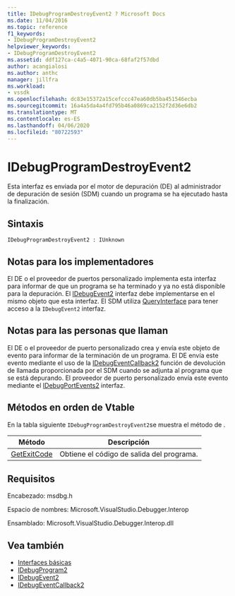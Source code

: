 ```yaml
---
title: IDebugProgramDestroyEvent2 ? Microsoft Docs
ms.date: 11/04/2016
ms.topic: reference
f1_keywords:
- IDebugProgramDestroyEvent2
helpviewer_keywords:
- IDebugProgramDestroyEvent2
ms.assetid: ddf127ca-c4a5-4071-90ca-68faf2f57dbd
author: acangialosi
ms.author: anthc
manager: jillfra
ms.workload:
- vssdk
ms.openlocfilehash: dc83e15372a15cefccc47ea60db5ba451546ecba
ms.sourcegitcommit: 16a4a5da4a4fd795b46a0869ca2152f2d36e6db2
ms.translationtype: MT
ms.contentlocale: es-ES
ms.lasthandoff: 04/06/2020
ms.locfileid: "80722593"
---
```

# <a name="idebugprogramdestroyevent2"></a>IDebugProgramDestroyEvent2
Esta interfaz es enviada por el motor de depuración (DE) al administrador de depuración de sesión (SDM) cuando un programa se ha ejecutado hasta la finalización.

## <a name="syntax"></a>Sintaxis

```
IDebugProgramDestroyEvent2 : IUnknown
```

## <a name="notes-for-implementers"></a>Notas para los implementadores
 El DE o el proveedor de puertos personalizado implementa esta interfaz para informar de que un programa se ha terminado y ya no está disponible para la depuración. El [IDebugEvent2](../../../extensibility/debugger/reference/idebugevent2.md) interfaz debe implementarse en el mismo objeto que esta interfaz. El SDM utiliza [QueryInterface](/cpp/atl/queryinterface) para tener acceso a la `IDebugEvent2` interfaz.

## <a name="notes-for-callers"></a>Notas para las personas que llaman
 El DE o el proveedor de puerto personalizado crea y envía este objeto de evento para informar de la terminación de un programa. El DE envía este evento mediante el uso de la [IDebugEventCallback2](../../../extensibility/debugger/reference/idebugeventcallback2.md) función de devolución de llamada proporcionada por el SDM cuando se adjunta al programa que se está depurando. El proveedor de puerto personalizado envía este evento mediante el [IDebugPortEvents2](../../../extensibility/debugger/reference/idebugportevents2.md) interfaz.

## <a name="methods-in-vtable-order"></a>Métodos en orden de Vtable
 En la tabla siguiente `IDebugProgramDestroyEvent2`se muestra el método de .

|Método|Descripción|
|------------|-----------------|
|[GetExitCode](../../../extensibility/debugger/reference/idebugprogramdestroyevent2-getexitcode.md)|Obtiene el código de salida del programa.|

## <a name="requirements"></a>Requisitos
 Encabezado: msdbg.h

 Espacio de nombres: Microsoft.VisualStudio.Debugger.Interop

 Ensamblado: Microsoft.VisualStudio.Debugger.Interop.dll

## <a name="see-also"></a>Vea también
- [Interfaces básicas](../../../extensibility/debugger/reference/core-interfaces.md)
- [IDebugProgram2](../../../extensibility/debugger/reference/idebugprogram2.md)
- [IDebugEvent2](../../../extensibility/debugger/reference/idebugevent2.md)
- [IDebugEventCallback2](../../../extensibility/debugger/reference/idebugeventcallback2.md)
